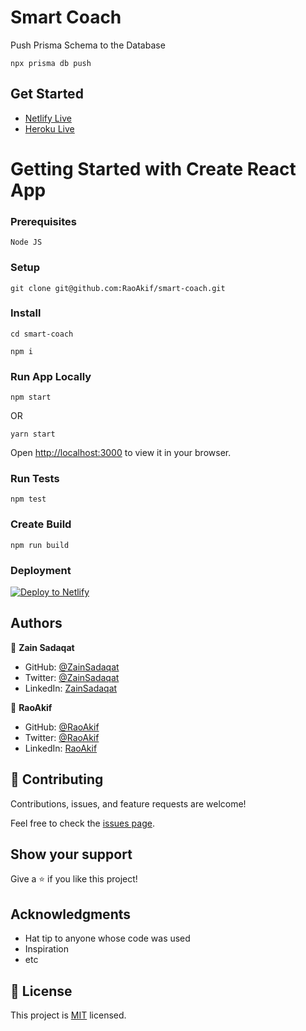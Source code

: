 # Smart Coach

Push Prisma Schema to the Database
```
npx prisma db push
```

## Get Started

- [Netlify Live](https://smart-coach-raoakif.netlify.app/)
- [Heroku Live](https://smart-coach-raoakif.herokuapp.com/)

# Getting Started with Create React App

### Prerequisites

`Node JS`

### Setup

```
git clone git@github.com:RaoAkif/smart-coach.git
```

### Install

```
cd smart-coach
```

```
npm i
```

### Run App Locally

```
npm start
```

OR

```
yarn start
```

Open [http://localhost:3000](http://localhost:3000) to view it in your browser.

### Run Tests

```
npm test
```

### Create Build

```
npm run build
```

### Deployment

[![Deploy to Netlify](https://www.netlify.com/img/deploy/button.svg)](https://app.netlify.com/start/deploy?repository=https://github.com/RaoAkif/smart-coach)

## Authors

👤 **Zain Sadaqat**

- GitHub: [@ZainSadaqat](https://github.com/zainsadaqat)
- Twitter: [@ZainSadaqat](https://twitter.com/zainsadaqat)
- LinkedIn: [ZainSadaqat](https://linkedin.com/in/zain-sadaqat)

👤 **RaoAkif**

- GitHub: [@RaoAkif](https://github.com/RaoAkif)
- Twitter: [@RaoAkif](https://twitter.com/RaoAkif)
- LinkedIn: [RaoAkif](https://linkedin.com/in/RaoAkif)

## 🤝 Contributing

Contributions, issues, and feature requests are welcome!

Feel free to check the [issues page](../../issues/).

## Show your support

Give a ⭐️ if you like this project!

## Acknowledgments

- Hat tip to anyone whose code was used
- Inspiration
- etc

## 📝 License

This project is [MIT](./MIT.md) licensed.
